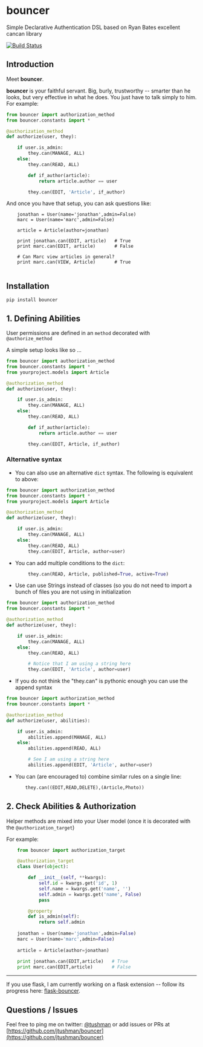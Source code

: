 bouncer
========

Simple Declarative Authentication DSL based on Ryan Bates excellent cancan library

[![Build Status](https://travis-ci.org/jtushman/bouncer.svg)](https://travis-ci.org/jtushman/bouncer)

## Introduction

Meet **bouncer**.

**bouncer** is your faithful servant.  Big, burly, trustworthy -- smarter than he looks,
but very effective in what he does.  You just have to talk simply to him.  For example:

```python
from bouncer import authorization_method
from bouncer.constants import *

@authorization_method
def authorize(user, they):

    if user.is_admin:
        they.can(MANAGE, ALL)
    else:
        they.can(READ, ALL)

        def if_author(article):
            return article.author == user

        they.can(EDIT, 'Article', if_author)
```

And once you have that setup, you can ask questions like:

```
    jonathan = User(name='jonathan',admin=False)
    marc = User(name='marc',admin=False)

    article = Article(author=jonathan)

    print jonathan.can(EDIT, article)   # True
    print marc.can(EDIT, article)       # False
    
    # Can Marc view articles in general?
    print marc.can(VIEW, Article)       # True
    
```


## Installation

`pip install bouncer`


## 1. Defining Abilities

User permissions are defined in an `method` decorated with `@authorize_method`

A simple setup looks like so ...

```python
from bouncer import authorization_method
from bouncer.constants import *
from yourproject.models import Article

@authorization_method
def authorize(user, they):

    if user.is_admin:
        they.can(MANAGE, ALL)
    else:
        they.can(READ, ALL)

        def if_author(article):
            return article.author == user

        they.can(EDIT, Article, if_author)
```

### Alternative syntax

* You can also use an alternative `dict` syntax.  The following is equivalent to above:

```python
from bouncer import authorization_method
from bouncer.constants import *
from yourproject.models import Article

@authorization_method
def authorize(user, they):

    if user.is_admin:
        they.can(MANAGE, ALL)
    else:
        they.can(READ, ALL)
        they.can(EDIT, Article, author=user)
```

* You can add multiple conditions to the `dict`:

```python
		they.can(READ, Article, published=True, active=True)
```



* Use can use Strings instead of classes (so you do not need to import a bunch of files you are not using in initialization

```python
from bouncer import authorization_method
from bouncer.constants import *

@authorization_method
def authorize(user, they):

    if user.is_admin:
        they.can(MANAGE, ALL)
    else:
        they.can(READ, ALL)

        # Notice that I am using a string here
        they.can(EDIT, 'Article', author=user)
```

* If you do not think the "they.can" is pythonic enough you can use the append syntax

```python
from bouncer import authorization_method
from bouncer.constants import *

@authorization_method
def authorize(user, abilities):

    if user.is_admin:
        abilities.append(MANAGE, ALL)
    else:
        abilities.append(READ, ALL)

        # See I am using a string here
        abilities.append(EDIT, 'Article', author=user)
```

* You can (are encouraged to) combine similar rules on a single line:

```python
       they.can((EDIT,READ,DELETE),(Article,Photo))
```



## 2. Check Abilities & Authorization

Helper methods are mixed into your User model (once it is decorated with the `@authorization_target`)

For example:

```python
    from bouncer import authorization_target

    @authorization_target
    class User(object):

        def __init__(self, **kwargs):
            self.id = kwargs.get('id', 1)
            self.name = kwargs.get('name', '')
            self.admin = kwargs.get('name', False)
            pass

        @property
        def is_admin(self):
            return self.admin
            
    jonathan = User(name='jonathan',admin=False)
    marc = User(name='marc',admin=False)
    
    article = Article(author=jonathan)
    
    print jonathan.can(EDIT,article)   # True
    print marc.can(EDIT,article)       # False
```


------------

If you use flask, I am currently working on a flask extension -- follow its progress here: [flask-bouncer](https://github.com/jtushman/flask-bouncer).


## Questions / Issues
Feel free to ping me on twitter: [@tushman](http://twitter.com/tushman) or add issues or PRs at [https://github.com/jtushman/bouncer](https://github.com/jtushman/bouncer)

